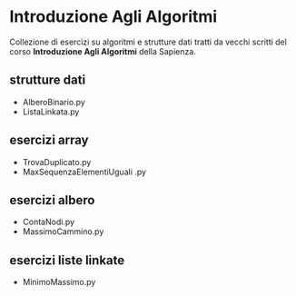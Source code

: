 # Introduzione Agli Algoritmi
Collezione di esercizi su algoritmi e strutture dati tratti da vecchi scritti del corso **Introduzione Agli Algoritmi** della Sapienza.

## strutture dati
- AlberoBinario.py
- ListaLinkata.py

## esercizi array
- TrovaDuplicato.py
- MaxSequenzaElementiUguali .py

## esercizi albero
- ContaNodi.py
- MassimoCammino.py

## esercizi liste linkate
- MinimoMassimo.py

